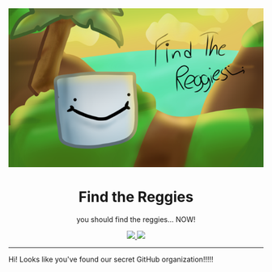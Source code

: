 <div align="center">
<img src="profile/thumbnail.png">
<h1>Find the Reggies</h1>
<p>you should find the reggies... NOW!</p>
<a href="https://www.roblox.com/games/7967866040">
<img src="https://img.shields.io/badge/Play%20on-Roblox-black?style=for-the-badge&logo=roblox">
<img src="https://img.shields.io/badge/dynamic/json?color=green&label=visits&query=%24.visits&url=https%3A%2F%2Fmy-first-playground-mif71yf7nzv5.runkit.sh%2F&style=for-the-badge&cacheSeconds=cacheSeconds=300">
</a>
</div>

---

Hi!
Looks like you've found our secret GitHub organization!!!!!
